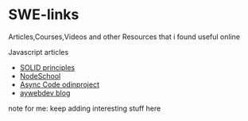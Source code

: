 # SWE-links
Articles,Courses,Videos and other Resources that i found useful online

Javascript
articles
- [SOLID principles](https://duncan-mcardle.medium.com/solid-principle-5-dependency-inversion-javascript-7b054685f7cb)
- [NodeSchool](https://nodeschool.io/)
- [Async Code odinproject](https://www.theodinproject.com/lessons/node-path-javascript-asynchronous-code)
- [aywebdev blog](https://www.ayweb.dev/blog/building-a-house-from-the-inside-out)




note for me: keep adding interesting stuff here
